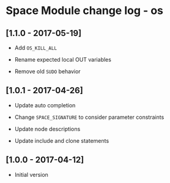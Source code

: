 # Space Module change log - os

## [1.1.0 - 2017-05-19]

+ Add `OS_KILL_ALL`

* Rename expected local OUT variables

- Remove old `SUDO` behavior


## [1.0.1 - 2017-04-26]

* Update auto completion

* Change `SPACE_SIGNATURE` to consider parameter constraints

* Update node descriptions

* Update include and clone statements


## [1.0.0 - 2017-04-12]

+ Initial version
